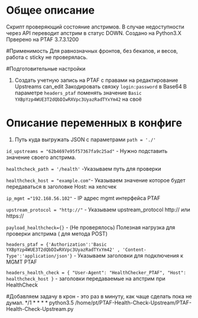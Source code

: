 # Общее описание
Скрипт проверяющий состояние апстримов. В случае недоступности через API переводит апстрим в статус DOWN.
Создано на Python3.X 
Прверено на PTAF 3.7.3.1200

#Применимость
Для равнозначных фронтов, без бекапов, и весов, работа с sticky не проверялась.

#Подготовительные настройки

1. Создать учетную запись на PTAF с правами на редактирование Upstreams can_edit
Закодировать связку 
`login:password` в Base64
В параметре `headers_ptaf` поменять значение `Basic YXBpYzp4WUE3T2dQbDIwRXVpc3UyazRadTYxYm42` на своё


# Описание  переменных в конфиге
1. Путь куда выгружать JSON с параметрами `path = './' `

`id_upstreams = "62b4697e95f57367fa9c25ad"` - Нужно подставить значение своего апстрима.

`healthcheck_path = '/health'` -Указываем путь для проверки

`healthcheck_host = "example.com"`- Указываем значение которое будет передаваться в заголовке Host: на хелсчек

`ip_mgmt ="192.168.56.102"` - IP адрес mgmt интерфейса PTAF

`upstream_protocol = "http://"`  - Указываем upstream_protocol http:// или https:// 

`payload_healthcheck={}` - (Не проверялось) Полезная нагрузка для проверки апстрима ( для метода POST)

`headers_ptaf = {'Authorization':'Basic YXBpYzp4WUE3T2dQbDIwRXVpc3UyazRadTYxYm42' , 'Content-Type':'application/json'}` - Указываем заголовки для подключения к MGMT PTAF 

`headers_health_check = { "User-Agent": "HealthChecker_PTAF", "Host": healthcheck_host }` - заголовки передаваемые на апстрим при HealthCheck

#Добавляем задачу в крон - это раз в минуту, как чаще сделать пока не думал.
*/1 * * * * python3.5 /home/pt/PTAF-Health-Check-Upstream/PTAF-Health-Check-Upstream.py
